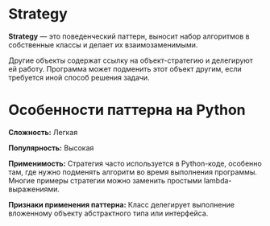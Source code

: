 # Strategy

**Strategy** — это поведенческий паттерн, выносит набор алгоритмов в собственные классы и делает их взаимозаменимыми.

Другие объекты содержат ссылку на объект-стратегию и делегируют ей работу. Программа может подменить этот объект другим, если требуется иной способ решения задачи.


# Особенности паттерна на Python

**Сложность:** Легкая

**Популярность:** Высокая

**Применимость:** Стратегия часто используется в Python-коде, особенно там, где нужно подменять алгоритм во время выполнения программы. Многие примеры стратегии можно заменить простыми lambda-выражениями.

**Признаки применения паттерна:** Класс делегирует выполнение вложенному объекту абстрактного типа или интерфейса.
